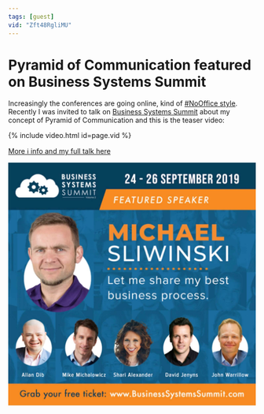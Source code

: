 ```yaml
---
tags: [guest]
vid: "Zft48RgliMU"
---
```


# Pyramid of Communication featured on Business Systems Summit

Increasingly the conferences are going online, kind of [#NoOffice style](/nooffice). Recently I was invited to talk on [Business Systems Summit](https://www.businesssystemssummit.com/michaels) about my concept of Pyramid of Communication and this is the teaser video:

{% include video.html id=page.vid %}

<!--More-->

[More ℹ️ info and my full talk here](https://www.businesssystemssummit.com/michaels)

![{{ page.title }}](/img/bssummit.jpg)

[n]: https://nozbe.com/?a=mike